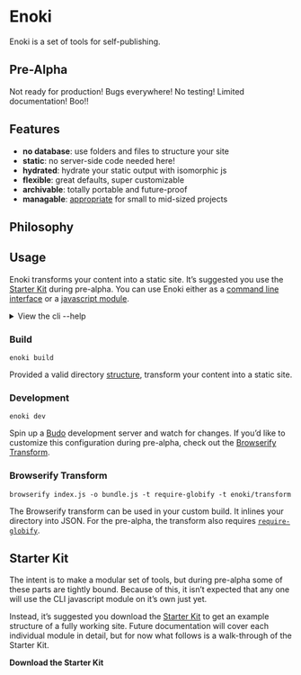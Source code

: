 # Enoki

Enoki is a set of tools for self-publishing.

## Pre-Alpha

Not ready for production! Bugs everywhere! No testing! Limited documentation! Boo!!

## Features

- **no database**: use folders and files to structure your site
- **static**: no server-side code needed here!
- **hydrated**: hydrate your static output with isomorphic js
- **flexible**: great defaults, super customizable
- **archivable**: totally portable and future-proof
- **managable**: [appropriate](https://en.wikipedia.org/wiki/Appropriate_technology) for small to mid-sized projects

## Philosophy

## Usage

Enoki transforms your content into a static site. It’s suggested you use the [Starter Kit](#starter-kit) during pre-alpha. You can use Enoki either as a [command line interface]() or a [javascript module]().

<details id="column">
<summary>View the cli --help</summary>
There are a few options which will be available in future versions of the CLI.

```
--verbose, -v  Show version number                  [boolean] [default: false]
--output, -o   Build output dir                            [default: "build/"]
--site, -s     Site dir                                     [default: "site/"]
--content, -c  Content dir                               [default: "content/"]
--assets, -a   Assets dir                                 [default: "assets/"]
--live, -l     Live reloading                                  [default: true]
--panel, -p    Panel dir                                   [default: "panel/"]
--port, -P     Listen on port                                  [default: 8080]
--portpanel    Panel listen on port                            [default: 8081]
--portapi      Api listen on port                              [default: 8082]
--config, -C   Config file                             [default: "config.yml"]
-h, --help     Show help                                             [boolean]
```
</details>

### Build

```
enoki build
```

Provided a valid directory [structure](#structure), transform your content into a static site.

###  Development

```
enoki dev
```

Spin up a [Budo](https://github.com/mattdesl/budo) development server and watch for changes. If you’d like to customize this configuration during pre-alpha, check out the [Browserify Transform](#browserify-transform).

### Browserify Transform

```
browserify index.js -o bundle.js -t require-globify -t enoki/transform
```

The Browserify transform can be used in your custom build. It inlines your directory into JSON. For the pre-alpha, the transform also requires [`require-globify`](https://github.com/capaj/require-globify).


## Starter Kit

The intent is to make a modular set of tools, but during pre-alpha some of these parts are tightly bound. Because of this, it isn’t expected that any one will use the CLI javascript module on it’s own just yet.

Instead, it’s suggested you download the [Starter Kit](http://starter-kit.com) to get an example structure of a fully working site. Future documentation will cover each individual module in detail, but for now what follows is a walk-through of the Starter Kit.

**Download the Starter Kit**